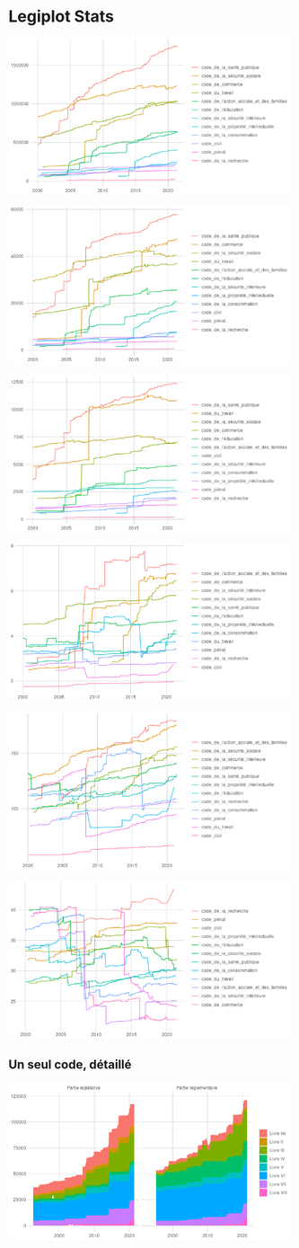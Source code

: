 Legiplot Stats
================

![](legiplot_stats_files/figure-gfm/nb_mots-1.png)<!-- -->

![](legiplot_stats_files/figure-gfm/nb_alineas-1.png)<!-- -->

![](legiplot_stats_files/figure-gfm/nb_articles-1.png)<!-- -->

![](legiplot_stats_files/figure-gfm/alineas_par_article-1.png)<!-- -->

![](legiplot_stats_files/figure-gfm/mots_par_article-1.png)<!-- -->

![](legiplot_stats_files/figure-gfm/mots_par_alinea-1.png)<!-- -->

## Un seul code, détaillé

![](legiplot_stats_files/figure-gfm/pi.livres-1.png)<!-- -->

